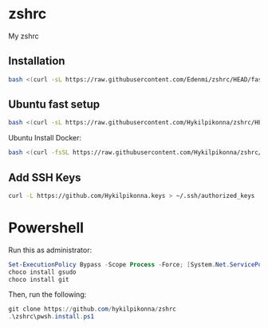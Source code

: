 # zshrc

My zshrc

## Installation

```sh
bash <(curl -sL https://raw.githubusercontent.com/Edenmi/zshrc/HEAD/fastinstall.sh)
```

## Ubuntu fast setup

```sh
bash <(curl -sL https://raw.githubusercontent.com/Hykilpikonna/zshrc/HEAD/ubuntu_setup.sh)
```

Ubuntu Install Docker:

```sh
bash <(curl -fsSL https://raw.githubusercontent.com/Hykilpikonna/zshrc/HEAD/ubuntu_docker.sh)
```

## Add SSH Keys

```sh
curl -L https://github.com/Hykilpikonna.keys > ~/.ssh/authorized_keys
```

# Powershell

Run this as administrator:

```powershell
Set-ExecutionPolicy Bypass -Scope Process -Force; [System.Net.ServicePointManager]::SecurityProtocol = [System.Net.ServicePointManager]::SecurityProtocol -bor 3072; iex ((New-Object System.Net.WebClient).DownloadString('https://community.chocolatey.org/install.ps1'))
choco install gsudo
choco install git
```

Then, run the following:

```powershell
git clone https://github.com/hykilpikonna/zshrc
.\zshrc\pwsh.install.ps1
```
